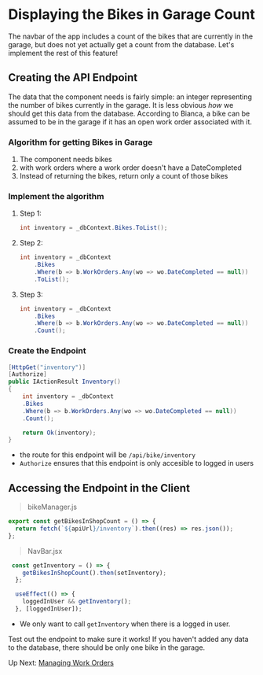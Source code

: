 # Displaying the Bikes in Garage Count
The navbar of the app includes a count of the bikes that are currently in the garage, but does not yet actually get a count from the database. Let's implement the rest of this feature!

## Creating the API Endpoint
The data that the component needs is fairly simple: an integer representing the number of bikes currently in the garage. It is less obvious _how_ we should get this data from the database. According to Bianca, a bike can be assumed to be in the garage if it has an open work order associated with it. 

### Algorithm for getting Bikes in Garage
1. The component needs bikes
1. with work orders where a work order doesn't have a DateCompleted
1. Instead of returning the bikes, return only a count of those bikes

### Implement the algorithm
1. Step 1:
    ``` csharp
    int inventory = _dbContext.Bikes.ToList();
    ```
1. Step 2: 
    ``` csharp
    int inventory = _dbContext
        .Bikes
        .Where(b => b.WorkOrders.Any(wo => wo.DateCompleted == null))
        .ToList();
    ```
1. Step 3:
    ``` csharp
    int inventory = _dbContext
        .Bikes
        .Where(b => b.WorkOrders.Any(wo => wo.DateCompleted == null))
        .Count();
    ```
### Create the Endpoint
``` csharp
[HttpGet("inventory")]
[Authorize]
public IActionResult Inventory()
{
    int inventory = _dbContext
    .Bikes
    .Where(b => b.WorkOrders.Any(wo => wo.DateCompleted == null))
    .Count();

    return Ok(inventory);
}
```
- the route for this endpoint will be `/api/bike/inventory`
- `Authorize` ensures that this endpoint is only accesible to logged in users

## Accessing the Endpoint in the Client
> bikeManager.js
``` javascript
export const getBikesInShopCount = () => {
  return fetch(`${apiUrl}/inventory`).then((res) => res.json());
};
```
>NavBar.jsx
``` javascript
 const getInventory = () => {
    getBikesInShopCount().then(setInventory);
  };

  useEffect(() => {
    loggedInUser && getInventory();
  }, [loggedInUser]);
```
- We only want to call `getInventory` when there is a logged in user.

Test out the endpoint to make sure it works! If you haven't added any data to the database, there should be only one bike in the garage.

Up Next: [Managing Work Orders](./biancas-work-orders.md)